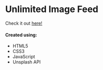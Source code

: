 # Unlimited Image Feed
Check it out [here!]()
#### Created using:
* HTML5
* CSS3
* JavaScript
* Unsplash API